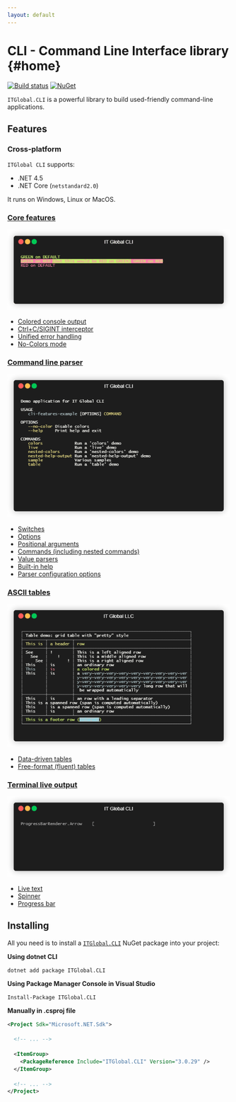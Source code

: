 ```yaml
---
layout: default
---
```

# CLI - Command Line Interface library {#home}

[![Build status](https://ci.appveyor.com/api/projects/status/l3v4nu7dcra3o8nd/branch/master?svg=true)](https://ci.appveyor.com/project/itgloballlc/cli/branch/master)
[![NuGet](https://img.shields.io/nuget/v/ITGlobal.CLI.svg)](https://www.nuget.org/packages/ITGlobal.CLI/)

`ITGlobal.CLI` is a powerful library to build used-friendly command-line applications.

## Features

### Cross-platform

  `ITGlobal CLI` supports:

  * .NET 4.5
  * .NET Core (`netstandard2.0`)

  It runs on Windows, Linux or MacOS.

### [Core features](core)

![](core/colors.gif)
* [Colored console output](core#colors)
* [Ctrl+C/SIGINT interceptor](core#ctrl-c)
* [Unified error handling](core#errors)
* [No-Colors mode](core#no-colors)

### [Command line parser](parser)

![](parser/root-help.gif)
* [Switches](parser/switches)
* [Options](parser/options)
* [Positional arguments](parser/arguments)  
* [Commands (including nested commands)](parser/commands)
* [Value parsers](parser/values)
* [Built-in help](parser/help)
* [Parser configuration options](parser/config)

### [ASCII tables](table)

![](table/example-fluent.gif)
* [Data-driven tables](table/data-driven)
* [Free-format (fluent) tables](table/fluent)

### [Terminal live output](live)

![](live/progress-bars.gif)
* [Live text](live#live-text)
* [Spinner](live#spinner)
* [Progress bar](live#progress-bar)

## Installing

All you need is to install a [`ITGlobal.CLI`](https://www.nuget.org/packages/ITGlobal.CLI/) NuGet package into your project:

**Using dotnet CLI**

```shell
dotnet add package ITGlobal.CLI
```

**Using Package Manager Console in Visual Studio**

```shell
Install-Package ITGlobal.CLI
```

**Manually in .csproj file**

```xml
<Project Sdk="Microsoft.NET.Sdk">

  <!-- ... -->

  <ItemGroup>
    <PackageReference Include="ITGlobal.CLI" Version="3.0.29" />
  </ItemGroup>

  <!-- ... -->
</Project>
```
